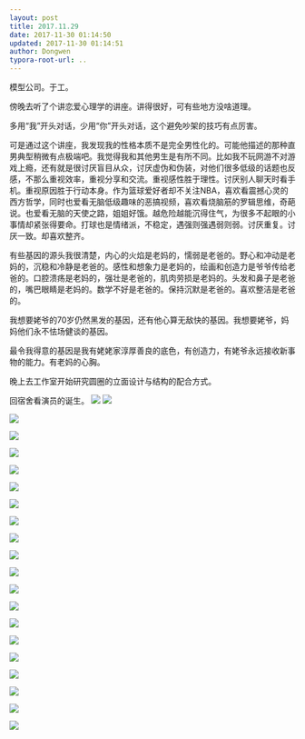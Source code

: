 ```yaml
---
layout: post
title: 2017.11.29
date: 2017-11-30 01:14:50
updated: 2017-11-30 01:14:51
author: Dongwen
typora-root-url: ..
---
```




模型公司。于工。

傍晚去听了个讲恋爱心理学的讲座。讲得很好，可有些地方没啥道理。

多用“我”开头对话，少用“你”开头对话，这个避免吵架的技巧有点厉害。

可是通过这个讲座，我发现我的性格本质不是完全男性化的。可能他描述的那种直男典型稍微有点极端吧。我觉得我和其他男生是有所不同。比如我不玩网游不对游戏上瘾，还有就是很讨厌盲目从众，讨厌虚伪和伪装，对他们很多低级的话题也反感，不那么重视效率，重视分享和交流。重视感性胜于理性。讨厌别人聊天时看手机。重视原因胜于行动本身。作为篮球爱好者却不关注NBA，喜欢看震撼心灵的西方哲学，同时也爱看无脑低级趣味的恶搞视频，喜欢看烧脑筋的罗辑思维，奇葩说。也爱看无脑的天使之路，姐姐好饿。越危险越能沉得住气，为很多不起眼的小事情却紧张得要命。打球也是情绪派，不稳定，遇强则强遇弱则弱。讨厌重复。讨厌一致。却喜欢整齐。

有些基因的源头我很清楚，内心的火焰是老妈的，懦弱是老爸的。野心和冲动是老妈的，沉稳和冷静是老爸的。感性和想象力是老妈的，绘画和创造力是爷爷传给老爸的。口腔溃疡是老妈的，强壮是老爸的，肌肉劳损是老妈的。头发和鼻子是老爸的，嘴巴眼睛是老妈的。数学不好是老爸的。保持沉默是老爸的。喜欢整洁是老爸的。

我想要姥爷的70岁仍然黑发的基因，还有他心算无敌快的基因。我想要姥爷，妈妈他们永不怯场健谈的基因。

最令我得意的基因是我有姥姥家淳厚善良的底色，有创造力，有姥爷永远接收新事物的能力。有老妈的心胸。

晚上去工作室开始研究圆圈的立面设计与结构的配合方式。

回宿舍看演员的诞生。  ![](/img/in-post/p46948177.jpg)
![](/img/in-post/p46948178.jpg)

![](/img/in-post/p46948178.jpg)

![](/img/in-post/p46948178.jpg)

![](/img/in-post/p46948178.jpg)

![](/img/in-post/p46948178.jpg)

![](/img/in-post/p46948178.jpg)

![](/img/in-post/p46948178.jpg)

![](/img/in-post/p46948178.jpg)

![](/img/in-post/p46948178.jpg)

![](/img/in-post/p46948178.jpg)

![](/img/in-post/p46948178.jpg)

![](/img/in-post/p46948178.jpg)

![](/img/in-post/p46948178.jpg)

![](/img/in-post/p46948178.jpg)

![](/img/in-post/p46948178.jpg)

![](/img/in-post/p46948178.jpg)

![](/img/in-post/p46948178.jpg)

![](/img/in-post/p46948178.jpg)

![](/img/in-post/p46948178.jpg)

![](/img/in-post/p46948178.jpg)

